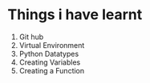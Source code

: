 # **Things i have learnt**


1. Git hub
2. Virtual Environment
3. Python Datatypes
4. Creating Variables
5. Creating a Function

